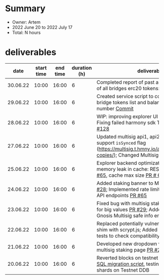 # Summary
* Owner: Artem
* 2022 June 20 to 2022 July 17
* Total: N hours

# deliverables
| date     | start time  | end time | duration (h) | deliverables                                                                                                                                                                                                                                                       |
|----------| ------ |----------|------|--------------------------------------------------------------------------------------------------------------------------------------------------------------------------------------------------------------------------------------------------------------------|
| 30.06.22 | 10:00  | 16:00    | 6    | Completed report of past and current balances of all bridges erc20 tokens: [Script commit](https://github.com/ArtemKolodko/harmony-scripts/commit/157126a18c2b66de9e12b09dfc0d20e4b1358123)                                                                        |
| 29.06.22 | 10:00  | 16:00    | 6    | Created service script to collect all HRC20 bridge tokens list and balances at any block number [Commit](https://github.com/ArtemKolodko/harmony-scripts/commit/d6bcff9637e88e08afbc789b451b16a8ef51dead)                                                          |
| 28.06.22 | 10:00  | 16:00    | 6    | WIP: improving explorer UI transactions list; Fixing failed harmony sdk Travis CI build [PR #128](https://github.com/harmony-one/sdk/pull/128)                                                                                                                     |
| 27.06.22 | 10:00  | 16:00    | 6    | Updated multisig api1, api2 instances to support `isSynced` flag (https://multisig.t.hmny.io/api/v1/about/master-copies/); Changed Multisig RPC api url [PR #30](https://github.com/harmony-one/multisig-react/pull/30)                                            |
| 25.06.22 | 10:00  | 16:00    | 6    | Explorer backend optimizations to prevent memory leak in cache: REST API rate limiter [PR #65](https://github.com/harmony-one/explorer-v2-backend/pull/65), cache max size [PR # 69](https://github.com/harmony-one/explorer-v2-backend/pull/69)                   |
| 24.06.22 | 10:00  | 16:00    | 6    | Added staking banner to Multisig safe pages [PR #28](https://github.com/harmony-one/multisig-react/pull/28); Implemented rate limiter for explorer REST API endpoints [PR #65](https://github.com/harmony-one/explorer-v2-backend/pull/65)                         |
| 23.06.22 | 10:00  | 16:00    | 6    | Fixed bug with multisig staking value amount for big values [PR #29](https://github.com/harmony-one/multisig-react/pull/29); Added isSynced flag to Gnosis Multisig safe info endpoint [PR #8](https://github.com/harmony-one/multisig-transaction-service/pull/8) |
| 22.06.22 | 10:00  | 16:00    | 6    | Replaced potentially vulnerable library scrypt-shim with scrypt.js; Added new test suit and 10 tests to check compatibility: [PR #128](https://github.com/harmony-one/sdk/pull/128)                                                                                |
| 21.06.22 | 10:00  | 16:00    | 6    | Developed new dropdown validators list on multisig staking page [PR #27](https://github.com/harmony-one/multisig-react/pull/27)                                                                                                                                    |
| 20.06.22 | 10:00  | 16:00    | 6    | Reverted blocks on testnet explorer DB: writing [SQL migration script](https://discord.com/channels/@me/918404602917965834/988420205183127572), testing, apply on s0-s3 shards on Testnet DDB                                                                      |
